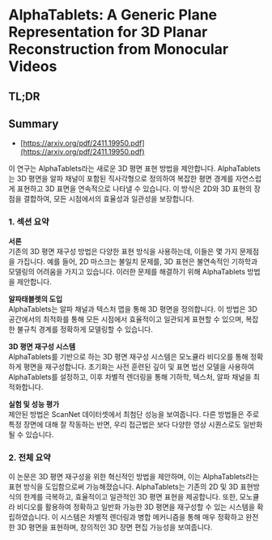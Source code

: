 # AlphaTablets: A Generic Plane Representation for 3D Planar Reconstruction from Monocular Videos
## TL;DR
## Summary
- [https://arxiv.org/pdf/2411.19950.pdf](https://arxiv.org/pdf/2411.19950.pdf)

이 연구는 AlphaTablets라는 새로운 3D 평면 표현 방법을 제안합니다. AlphaTablets는 3D 평면을 알파 채널이 포함된 직사각형으로 정의하여 복잡한 평면 경계를 자연스럽게 표현하고 3D 표면을 연속적으로 나타낼 수 있습니다. 이 방식은 2D와 3D 표현의 장점을 결합하여, 모든 시점에서의 효율성과 일관성을 보장합니다.

### 1. 섹션 요약

**서론**  
기존의 3D 평면 재구성 방법은 다양한 표현 방식을 사용하는데, 이들은 몇 가지 문제점을 가집니다. 예를 들어, 2D 마스크는 불일치 문제를, 3D 표현은 불연속적인 기하학과 모델링의 어려움을 가지고 있습니다. 이러한 문제를 해결하기 위해 AlphaTablets 방법을 제안합니다.

**알파태블렛의 도입**  
AlphaTablets는 알파 채널과 텍스처 맵을 통해 3D 평면을 정의합니다. 이 방법은 3D 공간에서의 최적화를 통해 모든 시점에서 효율적이고 일관되게 표현할 수 있으며, 복잡한 불규칙 경계를 정확하게 모델링할 수 있습니다.

**3D 평면 재구성 시스템**  
AlphaTablets를 기반으로 하는 3D 평면 재구성 시스템은 모노큘라 비디오를 통해 정확하게 평면을 재구성합니다. 초기화는 사전 훈련된 깊이 및 표면 법선 모델을 사용하여 AlphaTablets를 설정하고, 이후 차별적 렌더링을 통해 기하학, 텍스처, 알파 채널을 최적화합니다.

**실험 및 성능 평가**  
제안된 방법은 ScanNet 데이터셋에서 최첨단 성능을 보여줍니다. 다른 방법들은 주로 특정 장면에 대해 잘 작동하는 반면, 우리 접근법은 보다 다양한 영상 시퀀스로도 일반화 될 수 있습니다.

### 2. 전체 요약

이 논문은 3D 평면 재구성을 위한 혁신적인 방법을 제안하며, 이는 AlphaTablets라는 표현 방식을 도입함으로써 가능해졌습니다. AlphaTablets는 기존의 2D 및 3D 표현방식의 한계를 극복하고, 효율적이고 일관적인 3D 평면 표현을 제공합니다. 또한, 모노큘라 비디오를 활용하여 정확하고 일반화 가능한 3D 평면을 재구성할 수 있는 시스템을 확립하였습니다. 이 시스템은 차별적 렌더링과 병합 메커니즘을 통해 매우 정확하고 완전한 3D 평면을 표현하며, 창의적인 3D 장면 편집 가능성을 보여줍니다.
